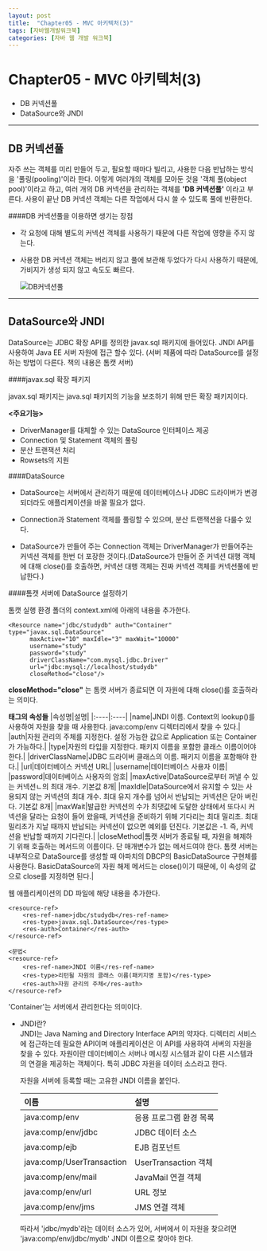 ```yaml
---
layout: post
title:  "Chapter05 - MVC 아키텍처(3)"
tags: [자바웹개발워크북]
categories: [자바 웹 개발 워크북]
---
```


Chapter05 - MVC 아키텍처(3)
=========================

- DB 커넥션풀
- DataSource와 JNDI
---

DB 커넥션풀
----------

자주 쓰는 객체를 미리 만들어 두고, 필요할 때마다 빌리고, 사용한 다음 반납하는 방식을 '풀링(pooling)'이라 한다. 이렇게 여러개의 객체를 모아둔 것을 '객체 풀(object pool)'이라고 하고, 여러 개의 DB 커넥션을 관리하는 객체를 **'DB 커넥션풀'** 이라고 부른다. 사용이 끝난 DB 커넥션 객체는 다른 작업에서 다시 쓸 수 있도록 풀에 반환한다.

####DB 커넥션풀을 이용하면 생기는 장점
- 각 요청에 대해 별도의 커넥션 객체를 사용하기 때문에 다른 작업에 영향을 주지 않는다.
- 사용한 DB 커넥션 객체는 버리지 않고 풀에 보관해 두었다가 다시 사용하기 때문에, 가비지가 생성 되지 않고 속도도 빠르다.  

  ![DB커넥션풀](http://cfs13.tistory.com/image/29/tistory/2008/12/08/17/14/493cd77608d0c)

---
DataSource와 JNDI
------------------

DataSource는 JDBC 확장 API를 정의한 javax.sql 패키지에 들어있다. JNDI API를 사용하여 Java EE 서버 자원에 접근 할수 있다. (서버 제품에 따라 DataSource를 설정 하는 방법이 다른다. 책의 내용은 톰캣 서버)

####javax.sql 확장 패키지

javax.sql 패키지는 java.sql 패키지의 기능을 보조하기 위해 만든 확장 패키지이다.

**<주요기능>**
  - DriverManager를 대체할 수 있는 DataSource 인터페이스 제공
  - Connection 및 Statement 객체의 풀링
  - 분산 트랜잭션 처리
  - Rowsets의 지원

####DataSource
  - DataSource는 서버에서 관리하기 때문에 데이터베이스나 JDBC 드라이버가 변경되더라도 애플리케이션을 바꿀 필요가 없다.

  - Connection과 Statement 객체를 풀링할 수 있으며, 분산 트랜잭션을 다룰수 있다.

  - DataSource가 만들어 주는 Connection 객체는 DriverManager가 만들어주는 커넥션 객체를 한번 더 포장한 것이다.(DataSource가 만들어 준 커넥션 대행 객체에 대해 close()를 호출하면, 커넥션 대행 객체는 진짜 커넥션 객체를 커넥션풀에 반납한다.)  

####톰캣 서버에 DataSource 설정하기


  톰캣 실행 환경 폴더의 context.xml에 아래의 내용을 추가한다.
  ```
  <Resource name="jdbc/studydb" auth="Container" type="javax.sql.DataSource"
		maxActive="10" maxIdle="3" maxWait="10000"
		username="study"
		password="study"
		driverClassName="com.mysql.jdbc.Driver"
		url="jdbc:mysql://localhost/studydb"
		closeMethod="close"/>
  ```
  **closeMethod="close"** 는 톰캣 서버가 종료되면 이 자원에 대해 close()를 호출하라는 의미다.

  **<Resource> 태그의 속성들**
  |속성명|설명|
  |:----|:----|
  |name|JNDI 이름. Context의 lookup()를 사용하여 자원을 찾을 때 사용한다. java:comp/env 디렉터리에서 찾을 수 있다.|
  |auth|자원 관리의 주체를 지정한다. 설정 가능한 값으로 Application 또는 Container가 가능하다.|
  |type|자원의 타입을 지정한다. 패키지 이름을 포함한 클래스 이름이어야 한다.|
  |driverClassName|JDBC 드라이버 클래스의 이름. 패키지 이름을 포함해야 한다.|
  |url|데이터베이스 커넥션 URL|
  |username|데이터베이스 사용자 이름|
  |password|데이터베이스 사용자의 암호|
  |maxActive|DataSource로부터 꺼낼 수 있는 커넥션ㄴ의 최대 개수. 기본값 8개|
  |maxIdle|DataSource에서 유지할 수 있는 사용되지 않는 커넥션의 최대 개수. 최대 유지 개수를 넘어서 반납되는 커넥션은 닫아 버린다. 기본값 8개|
  |maxWait|발급한 커넥션의 수가 최댓값에 도달한 상태에서 또다시 커넥션을 달라는 요청이 들어 왔을때, 커넥션을 준비하기 위해 기다리는 최대 밀리초. 최대 밀리초가 지날 때까지 반납되는 커넥션이 없으면 예외를 던진다. 기본값은 -1. 즉, 커넥션을 반납할 때까지 기다린다.|
  |closeMethod|톰캣 서버가 종료될 때, 자원을 해제하기 위해 호출하는 메서드의 이름이다. 단 매개변수가 없는 메서드여야 한다. 톰캣 서버는 내부적으로 DataSource를 생성할 때 아파치의 DBCP의 BasicDataSource 구현체를 사용한다. BasicDataSource의 자원 해제 메서드는 close()이기 때문에, 이 속성의 값으로 close를 지정하면 된다.|

  웹 애플리케이션의 DD 파일에 해당 내용을 추가한다.
  ```
  <resource-ref>
      <res-ref-name>jdbc/studydb</res-ref-name>
      <res-type>javax.sql.DataSource</res-type>
      <res-auth>Container</res-auth>
  </resource-ref>
  ```
  ```
  <문법<
  <resource-ref>
      <res-ref-name>JNDI 이름</res-ref-name>
      <res-type>리턴될 자원의 클래스 이름(패키지명 포함)</res-type>
      <res-auth>자원 관리의 주체</res-auth>
  </resource-ref>
  ```
  'Container'는 서버에서 관리한다는 의미이다.

  - JNDI란?  
    JNDI는 Java Naming and Directory Interface API의 약자다. 디렉터리 서비스에 접근하는데 필요한 API이며 애플리케이션은 이 API를 사용하여 서버의 자원을 찾을 수 있다. 자원이란 데이터베이스 서버나 메시징 시스템과 같이 다른 시스템과의 연결을 제공하는 객체이다. 특히 JDBC 자원을 데이터 소스라고 한다.  

    자원을 서버에 등록할 때는 고유한 JNDI 이름을 붙인다.

    |이름|설명|
    |:---|:---|
    |java:comp/env|응용 프로그램 환경 목록|
    |java:comp/env/jdbc|JDBC 데이터 소스|
    |java:comp/ejb|EJB 컴포넌트|
    |java:comp/UserTransaction|UserTransaction 객체|
    |java:comp/env/mail|JavaMail 연결 객체|
    |java:comp/env/url|URL 정보|
    |java:comp/env/jms|JMS 연결 객체|  
    따라서 'jdbc/mydb'라는 데이터 소스가 있어, 서버에서 이 자원을 찾으려면 'java:comp/env/jdbc/mydb' JNDI 이름으로 찾아야 한다.
